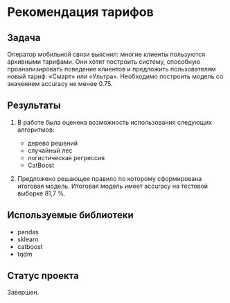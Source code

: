 # Рекомендация тарифов

## Задача

Оператор мобильной связи выяснил: многие клиенты пользуются архивными тарифами. 
Они хотят построить систему, способную проанализировать поведение клиентов и предложить пользователям новый тариф: «Смарт» или «Ультра».
Необходимо построить модель со значением accuracy не менее 0.75.

## Результаты
1. В работе была оценена возможность использования следующих алгоритмов:
    * дерево решений
    * случайный лес
    * логистическая регрессия
    * CatBoost
    
2. Предложено решающее правило по которому сформирована итоговая модель. Итоговая модель имеет accuracy на тестовой выборке 81,7 %.

## Используемые библиотеки
* pandas
* sklearn
* catboost
* tqdm

## Статус проекта

Завершен.
